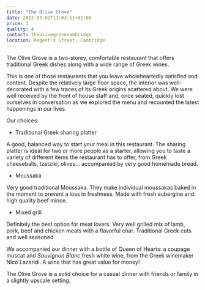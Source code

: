 ```yaml
---
title: "The Olive Grove"
date: 2022-03-02T11:03:11+01:00
price: 3
quality: 4
contact: theolivegrovecambridge
location: Regent's Street, Cambridge
---
```


The Olive Grove is a two-storey, comfortable restaurant that offers traditional Greek dishes along with a wide range of Greek wines.

<!--more-->

This is one of those restaurants that you leave wholeheartedly satisfied and content. Despite the relatively large floor space, the interior was well-decorated with a few traces of its Greek origins scattered about. We were well received by the front of house staff and, once seated, quickly lost ourselves in conversation as we explored the menu and recounted the latest happenings in our lives.

Our choices:

* Traditional Greek sharing platter

A good, balanced way to start your meal in this restaurant. The sharing platter is ideal for two or more people as a starter, allowing you to taste a variety of different items the restaurant has to offer, from Greek cheeseballs, tzatziki, olives... accompanied by very good homemade bread. 

* Moussaka

Very good traditional Moussaka. They make individual moussakas baked in the moment to prevent a loss in freshness. Made with fresh aubergine and high quality beef mince. 

* Mixed grill

Definitely the best option for meat lovers. Very well grilled mix of lamb, pork, beef and chicken meats with a flavorful char. Traditional Greek cuts and well seasoned. 

We accompanied our dinner with a bottle of Queen of Hearts: a coupage muscat and *Sauvignon Blanc* fresh white wine, from the Greek winemaker Nico Lazaridi. A wine that has great value for money!

The Olive Grove is a solid choice for a casual dinner with friends or family in a slightly upscale setting.
